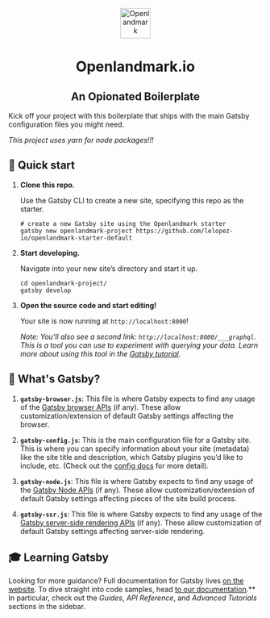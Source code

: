 <p align="center">
  <a href="https://www.openlandmark.io/">
    <img alt="Openlandmark" src="https://res-5.cloudinary.com/hgyogip9d/image/upload/q_auto/v1/ghost-blog-images/icon-final.png" width="60" />
  </a>
</p>

<h1 align="center">
    Openlandmark.io
</h1>
<h2 align="center">
    An Opionated Boilerplate
</h2>

Kick off your project with this boilerplate that ships with the main Gatsby configuration files you might need.

_This project uses yarn for node packages!!!_

## 🚀 Quick start

1.  **Clone this repo.**

    Use the Gatsby CLI to create a new site, specifying this repo as the starter.

    ```shell
    # create a new Gatsby site using the Openlandmark starter
    gatsby new openlandmark-project https://github.com/lelopez-io/openlandmark-starter-default
    ```

1.  **Start developing.**

    Navigate into your new site’s directory and start it up.

    ```shell
    cd openlandmark-project/
    gatsby develop
    ```

1.  **Open the source code and start editing!**

    Your site is now running at `http://localhost:8000`!

    _Note: You'll also see a second link: _`http://localhost:8000/___graphql`_. This is a tool you can use to experiment with querying your data. Learn more about using this tool in the [Gatsby tutorial](https://www.gatsbyjs.com/tutorial/part-five/#introducing-graphiql)._

## 🧐 What's Gatsby?

1.  **`gatsby-browser.js`**: This file is where Gatsby expects to find any usage of the [Gatsby browser APIs](https://www.gatsbyjs.com/docs/browser-apis/) (if any). These allow customization/extension of default Gatsby settings affecting the browser.

2.  **`gatsby-config.js`**: This is the main configuration file for a Gatsby site. This is where you can specify information about your site (metadata) like the site title and description, which Gatsby plugins you’d like to include, etc. (Check out the [config docs](https://www.gatsbyjs.com/docs/gatsby-config/) for more detail).

3.  **`gatsby-node.js`**: This file is where Gatsby expects to find any usage of the [Gatsby Node APIs](https://www.gatsbyjs.com/docs/node-apis/) (if any). These allow customization/extension of default Gatsby settings affecting pieces of the site build process.

4.  **`gatsby-ssr.js`**: This file is where Gatsby expects to find any usage of the [Gatsby server-side rendering APIs](https://www.gatsbyjs.com/docs/ssr-apis/) (if any). These allow customization of default Gatsby settings affecting server-side rendering.

## 🎓 Learning Gatsby

Looking for more guidance? Full documentation for Gatsby lives [on the website](https://www.gatsbyjs.com/). To dive straight into code samples, head [to our documentation](https://www.gatsbyjs.com/docs/).\*\* In particular, check out the _Guides_, _API Reference_, and _Advanced Tutorials_ sections in the sidebar.
